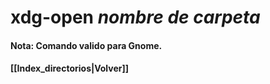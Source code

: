 # xdg-open *nombre de carpeta*
#### Nota: Comando valido para Gnome.

#### [[Index_directorios|Volver]]